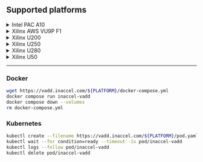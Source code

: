 ## Supported platforms

<details><summary>Intel PAC A10</summary><p>

* *38d782e3b6125343b9342433e348ac4c*
> ```sh
> export PLATFORM=intel/pac_a10/38d782e3b6125343b9342433e348ac4c
> ```
</p></details>

<details><summary>Xilinx AWS VU9P F1</summary><p>

* **AWS** | *shell-v04261818_201920.2*
> ```sh
> export PLATFORM=xilinx/aws-vu9p-f1/shell-v04261818_201920.2/aws
> ```
</p></details>

<details><summary>Xilinx U200</summary><p>

* *xdma_201830.2*
> ```sh
> export PLATFORM=xilinx/u200/xdma_201830.2
> ```
</p></details>

<details><summary>Xilinx U250</summary><p>

* **Azure** | *gen3x16_xdma_shell_2.1*
> ```sh
> export PLATFORM=xilinx/u250/gen3x16_xdma_shell_2.1/azure
> ```

* *xdma_201830.2*
> ```sh
> export PLATFORM=xilinx/u250/xdma_201830.2
> ```
</p></details>

<details><summary>Xilinx U280</summary><p>

* *xdma_201920.3*
> ```sh
> export PLATFORM=xilinx/u280/xdma_201920.3
> ```
</p></details>

<details><summary>Xilinx U50</summary><p>

* *gen3x16_xdma_201920.3*
> ```sh
> export PLATFORM=xilinx/u50/gen3x16_xdma_201920.3
> ```
</p></details>

---

### Docker

```sh
wget https://vadd.inaccel.com/${PLATFORM}/docker-compose.yml
docker compose run inaccel-vadd
docker compose down --volumes
rm docker-compose.yml
```

### Kubernetes

```sh
kubectl create --filename https://vadd.inaccel.com/${PLATFORM}/pod.yaml
kubectl wait --for condition=ready --timeout -1s pod/inaccel-vadd
kubectl logs --follow pod/inaccel-vadd
kubectl delete pod/inaccel-vadd
```
